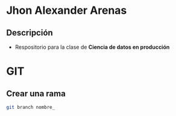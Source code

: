 # Jhon Alexander Arenas

## Descripción
* Respositorio para la clase de **Ciencia de datos en producción**

# **GIT**
## Crear una rama

```sh
git branch nombre_
```